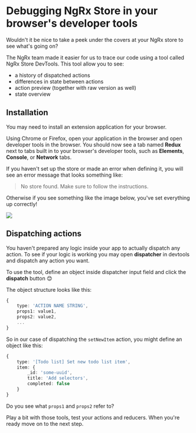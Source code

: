 # Debugging NgRx Store in your browser's developer tools

Wouldn't it be nice to take a peek under the covers at your NgRx store to see what's going on?

The NgRx team made it easier for us to trace our code using a tool called NgRx Store DevTools. This tool allow you to see:

* a history of dispatched actions
* differences in state between actions
* action preview (together with raw version as well)
* state overview

## Installation

You may need to install an extension application for your browser.

Using Chrome or Firefox, open your application in the browser and open developer tools in the browser. You should now see a tab named **Redux** next to tabs built in to your browser's developer tools, such as **Elements**, **Console**, or **Network** tabs.

If you haven't set up the store or made an error when defining it, you will see an error message that looks something like:

> No store found. Make sure to follow the instructions.

Otherwise if you see something like the image below, you've set everything up correctly!

![](https://kuanhsuh.github.io/2017/10/07/Redux-Dev-Tools-Tips-Redux-Series-III/devtool_action.png)

## Dispatching actions

You haven't prepared any logic inside your app to actually dispatch any action.
To see if your logic is working you may open **dispatcher** in devtools and dispatch any action you want.

To use the tool, define an object inside dispatcher input field and click the **dispatch** button 😊

The object structure looks like this:

```ts
{
	type: 'ACTION NAME STRING',
	props1: value1,
	props2: value2,
	...
}
```

So in our case of dispatching the `setNewItem` action, you might define an object like this:

```ts
{
	type: '[Todo list] Set new todo list item',
	item: {
		_id: 'some-uuid',
		title: 'Add selectors',
		completed: false
	}
}
```

Do you see what `props1` and `props2` refer to?

Play a bit with those tools, test your actions and reducers. When you're ready move on to the next step.